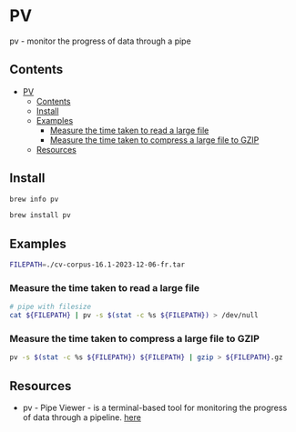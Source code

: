 # PV

pv - monitor the progress of data through a pipe

## Contents

- [PV](#pv)
  - [Contents](#contents)
  - [Install](#install)
  - [Examples](#examples)
    - [Measure the time taken to read a large file](#measure-the-time-taken-to-read-a-large-file)
    - [Measure the time taken to compress a large file to GZIP](#measure-the-time-taken-to-compress-a-large-file-to-gzip)
  - [Resources](#resources)

## Install

```sh
brew info pv  

brew install pv
```

## Examples

```sh
FILEPATH=./cv-corpus-16.1-2023-12-06-fr.tar
```

### Measure the time taken to read a large file

```sh
# pipe with filesize
cat ${FILEPATH} | pv -s $(stat -c %s ${FILEPATH}) > /dev/null
```

### Measure the time taken to compress a large file to GZIP

```sh
pv -s $(stat -c %s ${FILEPATH}) ${FILEPATH} | gzip > ${FILEPATH}.gz
```

## Resources

- pv - Pipe Viewer - is a terminal-based tool for monitoring the progress of data through a pipeline. [here](https://www.ivarch.com/programs/pv.shtml)  
